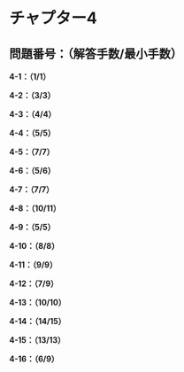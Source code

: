 # チャプター4

## 問題番号：（解答手数/最小手数）

**4-1：（1/1）**

**4-2：（3/3）**

**4-3：（4/4）**

**4-4：（5/5）**

**4-5：（7/7）**

**4-6：（5/6）**

**4-7：（7/7）**

**4-8：（10/11）**

**4-9：（5/5）**

**4-10：（8/8）**

**4-11：（9/9）**

**4-12：（7/9）**

**4-13：（10/10）**

**4-14：（14/15）**

**4-15：（13/13）**

**4-16：（6/9）**
